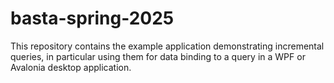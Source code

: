 # basta-spring-2025

This repository contains the example application demonstrating incremental queries, in particular using them for data binding to a query in a WPF or Avalonia desktop application.
